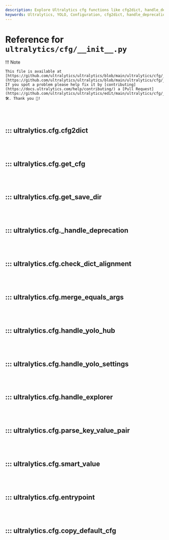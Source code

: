 ```yaml
---
description: Explore Ultralytics cfg functions like cfg2dict, handle_deprecation, merge_equal_args & more to handle YOLO settings and configurations efficiently.
keywords: Ultralytics, YOLO, Configuration, cfg2dict, handle_deprecation, merge_equals_args, handle_yolo_settings, copy_default_cfg, Image Detection
---
```


# Reference for `ultralytics/cfg/__init__.py`

!!! Note

    This file is available at [https://github.com/ultralytics/ultralytics/blob/main/ultralytics/cfg/__init__.py](https://github.com/ultralytics/ultralytics/blob/main/ultralytics/cfg/__init__.py). If you spot a problem please help fix it by [contributing](https://docs.ultralytics.com/help/contributing/) a [Pull Request](https://github.com/ultralytics/ultralytics/edit/main/ultralytics/cfg/__init__.py) 🛠️. Thank you 🙏!

<br><br>

## ::: ultralytics.cfg.cfg2dict

<br><br>

## ::: ultralytics.cfg.get_cfg

<br><br>

## ::: ultralytics.cfg.get_save_dir

<br><br>

## ::: ultralytics.cfg._handle_deprecation

<br><br>

## ::: ultralytics.cfg.check_dict_alignment

<br><br>

## ::: ultralytics.cfg.merge_equals_args

<br><br>

## ::: ultralytics.cfg.handle_yolo_hub

<br><br>

## ::: ultralytics.cfg.handle_yolo_settings

<br><br>

## ::: ultralytics.cfg.handle_explorer

<br><br>

## ::: ultralytics.cfg.parse_key_value_pair

<br><br>

## ::: ultralytics.cfg.smart_value

<br><br>

## ::: ultralytics.cfg.entrypoint

<br><br>

## ::: ultralytics.cfg.copy_default_cfg

<br><br>
